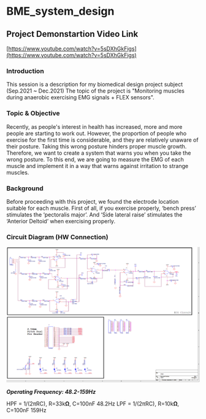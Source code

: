 # BME_system_design


## Project Demonstartion Video Link

[https://www.youtube.com/watch?v=5sDXhGkFigs](https://www.youtube.com/watch?v=5sDXhGkFigs)


### Introduction

This session is a description for my biomedical design project subject (Sep.2021 ~ Dec.2021)
The topic of the project is "Monitoring muscles during anaerobic exercising EMG signals + FLEX sensors".

### Topic & Objective

Recently, as people's interest in health has increased, more and more people are starting to work out. However, the proportion of people who exercise for the first time is considerable, and they are relatively unaware of their posture. Taking this wrong posture hinders proper muscle growth. Therefore, we want to create a system that warns you when you take the wrong posture. To this end, we are going to measure the EMG of each muscle and implement it in a way that warns against irritation to strange muscles.

### Background

Before proceeding with this project, we found the electrode location suitable for each muscle. First of all, if you exercise properly, ‘bench press’ stimulates the ‘pectoralis major’. And ‘Side lateral raise’ stimulates the ‘Anterior Deltoid’ when exercising properly.

### Circuit Diagram (HW Connection)

![Untitled](https://raw.githubusercontent.com/lotanda17/Images/main/BME_system_design/Image_Circuit.png)


***Operating Frequency: 48.2-159Hz***

HPF = 1/(2πRC), R=33k**Ω**, C=100nF 48.2Hz
LPF = 1/(2πRC), R=10k**Ω**, C=100nF 159Hz
